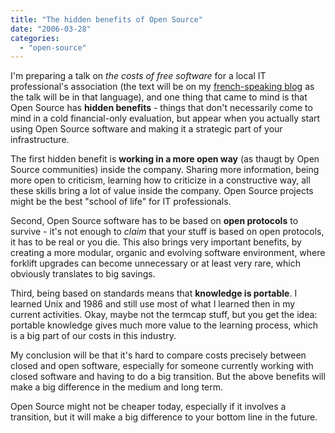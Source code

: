 ```yaml
---
title: "The hidden benefits of Open Source"
date: "2006-03-28"
categories: 
  - "open-source"
---
```


I'm preparing a talk on _the costs of free software_ for a local IT professional's association (the text will be on my [french-speaking blog](http://codeconsult.ch/blog/2006/03/23/le-cout-des-logiciels-libres/) as the talk will be in that language), and one thing that came to mind is that Open Source has **hidden benefits** - things that don't necessarily come to mind in a cold financial-only evaluation, but appear when you actually start using Open Source software and making it a strategic part of your infrastructure.

The first hidden benefit is **working in a more open way** (as thaugt by Open Source communities) inside the company. Sharing more information, being more open to criticism, learning how to criticize in a constructive way, all these skills bring a lot of value inside the company. Open Source projects might be the best "school of life" for IT professionals.

Second, Open Source software has to be based on **open protocols** to survive - it's not enough to _claim_ that your stuff is based on open protocols, it has to be real or you die. This also brings very important benefits, by creating a more modular, organic and evolving software environment, where forklift upgrades can become unnecessary or at least very rare, which obviously translates to big savings.

Third, being based on standards means that **knowledge is portable**. I learned Unix and 1986 and still use most of what I learned then in my current activities. Okay, maybe not the termcap stuff, but you get the idea: portable knowledge gives much more value to the learning process, which is a big part of our costs in this industry.

My conclusion will be that it's hard to compare costs precisely between closed and open software, especially for someone currently working with closed software and having to do a big transition. But the above benefits will make a big difference in the medium and long term.

Open Source might not be cheaper today, especially if it involves a transition, but it will make a big difference to your bottom line in the future.
